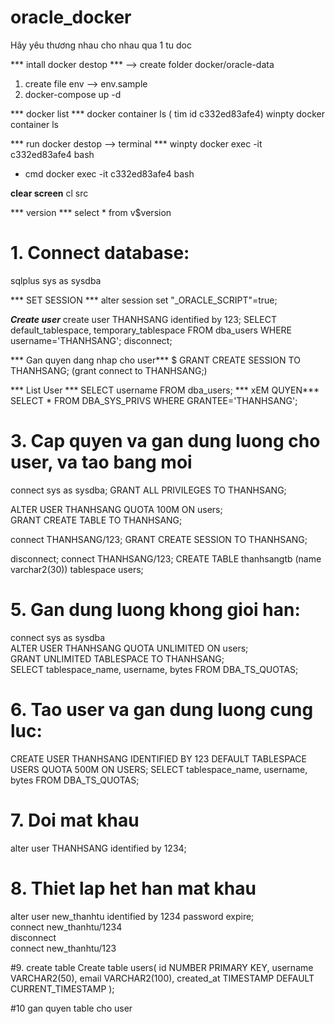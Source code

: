 # oracle_docker
Hãy yêu thương nhau cho nhau qua 1 tu doc

*** intall docker destop ***
--> create folder docker/oracle-data
1. create file env --> env.sample
2. docker-compose up -d

*** docker list *** 
docker container ls ( tim id c332ed83afe4)
winpty docker container ls

*** run docker destop --> terminal ***
winpty docker exec -it c332ed83afe4 bash
- cmd
docker exec -it c332ed83afe4 bash


**clear screen**
cl src

*** version ***
select * from v$version


# 1. Connect database:
sqlplus sys as sysdba 

*** SET SESSION ***
alter session set "_ORACLE_SCRIPT"=true;

***Create user***
create user THANHSANG identified by 123;
SELECT default_tablespace, temporary_tablespace FROM dba_users WHERE username='THANHSANG';
disconnect;

*** Gan quyen dang nhap cho user***
$ GRANT CREATE SESSION TO THANHSANG; (grant connect to THANHSANG;)

*** List User ***
SELECT username FROM dba_users;
*** xEM QUYEN***
SELECT * FROM DBA_SYS_PRIVS WHERE GRANTEE='THANHSANG';

# 3. Cap quyen va gan dung luong cho user, va tao bang moi
connect sys as sysdba;
GRANT ALL PRIVILEGES TO THANHSANG;

ALTER USER THANHSANG QUOTA 100M ON users;                                             
GRANT CREATE TABLE TO THANHSANG;

connect THANHSANG/123;
GRANT CREATE SESSION TO THANHSANG;

disconnect;
connect THANHSANG/123;
CREATE TABLE thanhsangtb (name varchar2(30)) tablespace users;

# 5. Gan dung luong khong gioi han:
connect sys as sysdba                                                                      
ALTER USER THANHSANG QUOTA UNLIMITED ON users;                                           
GRANT UNLIMITED TABLESPACE TO THANHSANG;                                                 
SELECT tablespace_name, username, bytes FROM DBA_TS_QUOTAS;

# 6. Tao user va gan dung luong cung luc:
CREATE USER THANHSANG IDENTIFIED BY 123 DEFAULT TABLESPACE USERS QUOTA 500M ON USERS;
SELECT tablespace_name, username, bytes FROM DBA_TS_QUOTAS;    

# 7. Doi mat khau
alter user THANHSANG identified by 1234;   

# 8. Thiet lap het han mat khau
alter user new_thanhtu identified by 1234 password expire;                                 
connect new_thanhtu/1234                                                                   
disconnect                                                                                 
connect new_thanhtu/123

#9. create table
Create table users(
    id NUMBER PRIMARY KEY,
    username VARCHAR2(50),
    email VARCHAR2(100),
    created_at TIMESTAMP DEFAULT CURRENT_TIMESTAMP
);


#10 gan quyen table cho user
